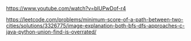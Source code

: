 https://www.youtube.com/watch?v=blUPwDof-r4

https://leetcode.com/problems/minimum-score-of-a-path-between-two-cities/solutions/3326775/image-explanation-both-bfs-dfs-approaches-c-java-python-union-find-is-overrated/

